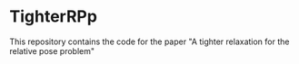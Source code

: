 # TighterRPp
This repository contains the code for the paper  "A tighter relaxation for the relative pose problem"
